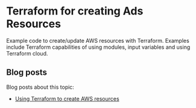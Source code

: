 # Terraform for creating Ads Resources

Example code to create/update AWS resources with Terraform.
Examples include Terraform capabilities of using modules, input variables and using Terraform cloud.

## Blog posts

Blog posts about this topic:

* [Using Terraform to create AWS resources](https://reflectoring.io/terraform-aws/)

